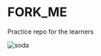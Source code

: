 # FORK_ME
Practice repo for the learners

![soda](https://external-content.duckduckgo.com/iu/?u=https%3A%2F%2Fcolombiareports.com%2Fwp-content%2Fuploads%2F2016%2F06%2Fcoffee_f_municipioamaga.jpg&f=1&nofb=1)
